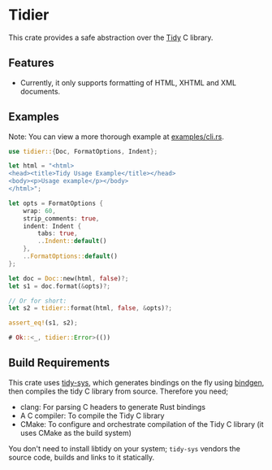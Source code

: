 # Tidier
This crate provides a safe abstraction over the [Tidy](https://github.com/htacg/tidy-html5) C library.

## Features
- Currently, it only supports formatting of HTML, XHTML and XML documents.

## Examples
Note: You can view a more thorough example at [examples/cli.rs](examples/cli.rs).

```rust
use tidier::{Doc, FormatOptions, Indent};

let html = "<html>
<head><title>Tidy Usage Example</title></head>
<body><p>Usage example</p></body>
</html>";

let opts = FormatOptions {
	wrap: 60,
	strip_comments: true,
	indent: Indent {
		tabs: true,
		..Indent::default()
	},
	..FormatOptions::default()
};

let doc = Doc::new(html, false)?;
let s1 = doc.format(&opts)?;

// Or for short:
let s2 = tidier::format(html, false, &opts)?;

assert_eq!(s1, s2);

# Ok::<_, tidier::Error>(())
```

## Build Requirements
This crate uses [tidy-sys](https://crates.io/crates/tidy-sys), which generates bindings on the fly using [bindgen](https://github.com/rust-lang/rust-bindgen), then compiles the tidy C library from source.
Therefore you need;
- clang: For parsing C headers to generate Rust bindings
- A C compiler: To compile the Tidy C library
- CMake: To configure and orchestrate compilation of the Tidy C library (it uses CMake as the build system)

You don't need to install libtidy on your system; `tidy-sys` vendors the source code, builds and links to it statically.

